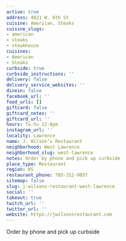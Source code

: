 ```yaml
---
active: true
address: 4821 W. 6th St
cuisine: American, Steaks
cuisine_slugs:
- american
- steaks
- steakhouse
cuisines:
- American
- Steaks
curbside: true
curbside_instructions: ''
delivery: false
delivery_service_websites: ''
dinein: false
facebook_url: ''
food_urls: []
giftcard: false
giftcard_notes: ''
giftcard_url: ''
hours: Tu-Su 12-8pm
instagram_url: ''
locality: Lawrence
name: J. Wilson’s Restaurant
neighborhood: West Lawrence
neighborhood_slug: west-lawrence
notes: Order by phone and pick up curbside
place_type: Restaurant
region: KS
restaurant_phone: 785-312-9057
sitemap: false
slug: j-wilsons-restaurant-west-lawrence
social: ''
takeout: true
twitch_url: ''
twitter_url: ''
website: https://jwilsonsrestaurant.com
---
```


Order by phone and pick up curbside
